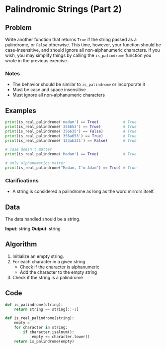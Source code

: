 # Palindromic Strings (Part 2)
## Problem
Write another function that returns `True` if the string passed as a palindrome, or `False` otherwise. This time, however, your function should be case-insensitive, and should ignore all non-alphanumeric characters. If you wish, you may simplify things by calling the `is_palindrome` function you wrote in the previous exercise.

### Notes
- The behavior should be similar to `is_palindrome` or incorporate it
- Must be case and space insensitive
- Must ignore all non-alphanumeric characters

## Examples
```python
print(is_real_palindrome('madam') == True)           # True
print(is_real_palindrome('356653') == True)          # True
print(is_real_palindrome('356635') == False)         # True
print(is_real_palindrome('356a653') == True)         # True
print(is_real_palindrome('123ab321') == False)       # True

# case doesn't matter
print(is_real_palindrome('Madam') == True)           # True

# only alphanumerics matter
print(is_real_palindrome("Madam, I'm Adam") == True) # True
```

### Clarifications
- A string is considered a palindrome as long as the word mirrors itself.

## Data
The data handled should be a string.

**Input**: string
**Output**: string

## Algorithm
1. Initialize an empty string.
2. For each character in a given string
	- Check if the character is alphanumeric
	- Add the character to the empty string
3. Check if the string is a palindrome

## Code
```python
def is_palindrome(string):
	return string == string[::-1]

def is_real_palindrome(string):
	empty = ''
	for character in string:
		if character.isalnum():
			empty += character.lower()
	return is_palindrome(empty)
```